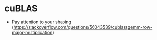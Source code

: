 # cuBLAS

- Pay attention to your shaping (https://stackoverflow.com/questions/56043539/cublassgemm-row-major-multiplication)
